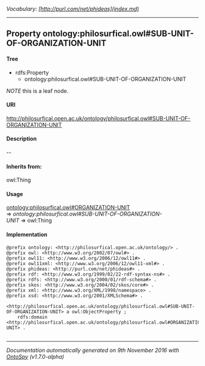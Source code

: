 _Vocabulary: [http://purl.com/net/phideas](index.md)_ 

---	
	




    


## Property ontology:philosurfical.owl#SUB-UNIT-OF-ORGANIZATION-UNIT


#### Tree

* rdfs:Property
    * ontology:philosurfical.owl#SUB-UNIT-OF-ORGANIZATION-UNIT





*NOTE* this is a leaf node.


#### URI
http://philosurfical.open.ac.uk/ontology/philosurfical.owl#SUB-UNIT-OF-ORGANIZATION-UNIT

#### Description
--


#### Inherits from:
owl:Thing



#### Usage


[ontology:philosurfical.owl#ORGANIZATION-UNIT](class-ontologyphilosurficalowlorganization-unit.md) 
=&gt;&nbsp;_ontology:philosurfical.owl#SUB-UNIT-OF-ORGANIZATION-UNIT_&nbsp;=&gt;&nbsp;owl:Thing

#### Implementation
```
@prefix ontology: <http://philosurfical.open.ac.uk/ontology/> .
@prefix owl: <http://www.w3.org/2002/07/owl#> .
@prefix owl11: <http://www.w3.org/2006/12/owl11#> .
@prefix owl11xml: <http://www.w3.org/2006/12/owl11-xml#> .
@prefix phideas: <http://purl.com/net/phideas#> .
@prefix rdf: <http://www.w3.org/1999/02/22-rdf-syntax-ns#> .
@prefix rdfs: <http://www.w3.org/2000/01/rdf-schema#> .
@prefix skos: <http://www.w3.org/2004/02/skos/core#> .
@prefix xml: <http://www.w3.org/XML/1998/namespace> .
@prefix xsd: <http://www.w3.org/2001/XMLSchema#> .

<http://philosurfical.open.ac.uk/ontology/philosurfical.owl#SUB-UNIT-OF-ORGANIZATION-UNIT> a owl:ObjectProperty ;
    rdfs:domain <http://philosurfical.open.ac.uk/ontology/philosurfical.owl#ORGANIZATION-UNIT> .


```










---

_Documentation automatically generated on 9th November 2016 with [OntoSpy](http://ontospy.readthedocs.org/ "Open") (v1.7.0-alpha)_
